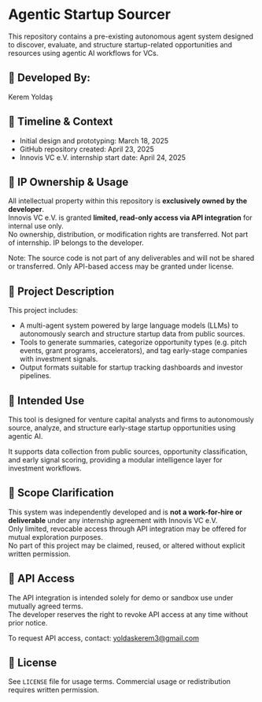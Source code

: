 # Agentic Startup Sourcer

This repository contains a pre-existing autonomous agent system designed to discover, evaluate, and structure startup-related opportunities and resources using agentic AI workflows for VCs.

## 👤 Developed By:
Kerem Yoldaş

## 📆 Timeline & Context

- Initial design and prototyping: March 18, 2025  
- GitHub repository created: April 23, 2025  
- Innovis VC e.V. internship start date: April 24, 2025

## 🔐 IP Ownership & Usage

All intellectual property within this repository is **exclusively owned by the developer**.  
Innovis VC e.V. is granted **limited, read-only access via API integration** for internal use only.  
No ownership, distribution, or modification rights are transferred. Not part of internship. IP belongs to the developer.

Note: The source code is not part of any deliverables and will not be shared or transferred. Only API-based access may be granted under license.

## 🧠 Project Description

This project includes:
- A multi-agent system powered by large language models (LLMs) to autonomously search and structure startup data from public sources.
- Tools to generate summaries, categorize opportunity types (e.g. pitch events, grant programs, accelerators), and tag early-stage companies with investment signals.
- Output formats suitable for startup tracking dashboards and investor pipelines.

## 🎯 Intended Use

This tool is designed for venture capital analysts and firms to autonomously source, analyze, and structure early-stage startup opportunities using agentic AI.

It supports data collection from public sources, opportunity classification, and early signal scoring, providing a modular intelligence layer for investment workflows.

## 🚫 Scope Clarification

This system was independently developed and is **not a work-for-hire or deliverable** under any internship agreement with Innovis VC e.V.  
Only limited, revocable access through API integration may be offered for mutual exploration purposes.  
No part of this project may be claimed, reused, or altered without explicit written permission.

## 🔌 API Access

The API integration is intended solely for demo or sandbox use under mutually agreed terms.  
The developer reserves the right to revoke API access at any time without prior notice.

To request API access, contact: yoldaskerem3@gmail.com

## 📜 License

See `LICENSE` file for usage terms. Commercial usage or redistribution requires written permission.

